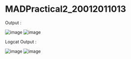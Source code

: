 # MADPractical2_20012011013

Output :

![image](https://user-images.githubusercontent.com/98973295/187588051-8d5705b9-0144-4e01-8d2c-7c95ac70e751.png)
![image](https://user-images.githubusercontent.com/98973295/187588249-c01d3617-b07d-4199-83e4-0b8730177cbe.png)

Logcat Output :

![image](https://user-images.githubusercontent.com/98973295/187586953-33c64668-865b-4195-8c21-207ba2f812ec.png)
![image](https://user-images.githubusercontent.com/98973295/187586985-e324aee3-6c34-4839-ac13-756d3432cd58.png)

